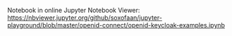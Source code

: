 
Notebook in online Jupyter Notebook Viewer: https://nbviewer.jupyter.org/github/soxofaan/jupyter-playground/blob/master/openid-connect/openid-keycloak-examples.ipynb
